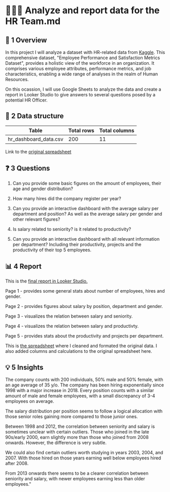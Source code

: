 # 🧑‍🤝‍🧑 Analyze and report data for the HR Team.md

## 📌 1 Overview

In this project I will analyze a dataset with HR-related data from [Kaggle](https://www.kaggle.com/datasets/adityaab1407/employee-productivity-and-satisfaction-hr-data?resource=download). This comprehensive dataset, "Employee Performance and Satisfaction Metrics Dataset", provides a holistic view of the workforce in an organization. It comprises various employee attributes, performance metrics, and job characteristics, enabling a wide range of analyses in the realm of Human Resources.

On this ocassion, I will use Google Sheets to analyze the data and create a report in Looker Studio to give answers to several questions posed by a potential HR Officer. 


## 📐 2 Data structure

 Table  | Total rows   |  Total columns
------------- | ------------- | ------------------
hr_dashboard_data.csv | 200 | 11

Link to the [original spreadsheet](https://docs.google.com/spreadsheets/d/1Cy4XFhKRKTo6p3pu8g6XY3DOw66rmRvK3r3ZjNHQ9GU/edit?gid=2128543806#gid=2128543806)


## ❓ 3 Questions

1. Can you provide some basic figures on the amount of employees, their age and gender distribution? 

2. How many hires did the company register per year?

3. Can you provide an interactive dashboard with the average salary per department and position? As well as the average salary per gender and other relevant figures? 
   
4. Is salary related to seniority? is it related to productivity? 

5. Can you provide an interactive dashboard with all relevant information per department? Including their productivity, projects and the productivity of their top 5 employees. 


## 📊 4 Report

This is the [final report in Looker Studio.](https://lookerstudio.google.com/u/1/reporting/2272b48c-ed1b-481e-ad8e-7d390f9a20ec/page/7dw6D)

Page 1 - provides some general stats about number of employees, hires and gender.

Page 2 - provides figures about salary by position, department and gender.

Page 3 - visualizes the relation between salary and seniority.

Page 4 - visualizes the relation between salary and productivty.

Page 5 - provides stats about the productivity and projects per department. 


This is [the spreadsheet](https://docs.google.com/spreadsheets/d/1Cy4XFhKRKTo6p3pu8g6XY3DOw66rmRvK3r3ZjNHQ9GU/edit?gid=760557872#gid=760557872) where I cleaned and formated the original data. I also added columns and calculations to the original spreadsheet here. 


## 💡 5 Insights 

The company counts with 200 individuals, 50% male and 50% female, with an age average of 35 y/o. The company has been hiring exponentially since 1998 with a major increase in 2018. Every position counts with a similar amount of male and female employees, with a small discrepancy of 3-4 employees on average. 


The salary distribution per position seems to follow a logical allocation with those senior roles gaining more compared to those junior ones.					

Between 1998 and 2012, the correlation between seniority and salary is sometimes unclear with certain outliers. Those who joined in the late 90s/early 2000, earn slightly more than those who joined from 2008 onwards. However, the difference is very subtle.

We could also find certain outliers worth studying in years 2003, 2004, and 2007. With those hired on those years earning well below employees hired after 2008.

From 2013 onwards there seems to be a clearer correlation between seniority and salary, with newer employees earning less than older employees."							
							
							
							
							
							
 
